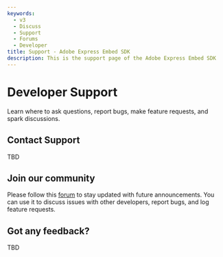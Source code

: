 ```yaml
---
keywords:
  - v3
  - Discuss
  - Support
  - Forums
  - Developer
title: Support - Adobe Express Embed SDK
description: This is the support page of the Adobe Express Embed SDK
---
```

<HeroSimple slots="heading, text" background="rgb(138, 43, 226)"/>

# Developer Support

Learn where to ask questions, report bugs, make feature requests, and spark discussions.

## Contact Support

TBD

## Join our community

<InlineAlert slots="text" />

  Please follow this [forum](https://community.adobe.com/t5/express-embed-sdk/ct-p/ct-express-embed-sdk?page=1&sort=latest_replies&lang=all&tabid=all) to stay updated with future announcements. You can use it to discuss issues with other developers, report bugs, and log feature requests.

## Got any feedback?

TBD
